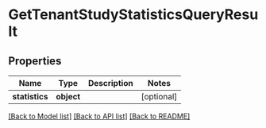 # GetTenantStudyStatisticsQueryResult

## Properties
Name | Type | Description | Notes
------------ | ------------- | ------------- | -------------
**statistics** | **object** |  | [optional] 

[[Back to Model list]](../README.md#documentation-for-models) [[Back to API list]](../README.md#documentation-for-api-endpoints) [[Back to README]](../README.md)


